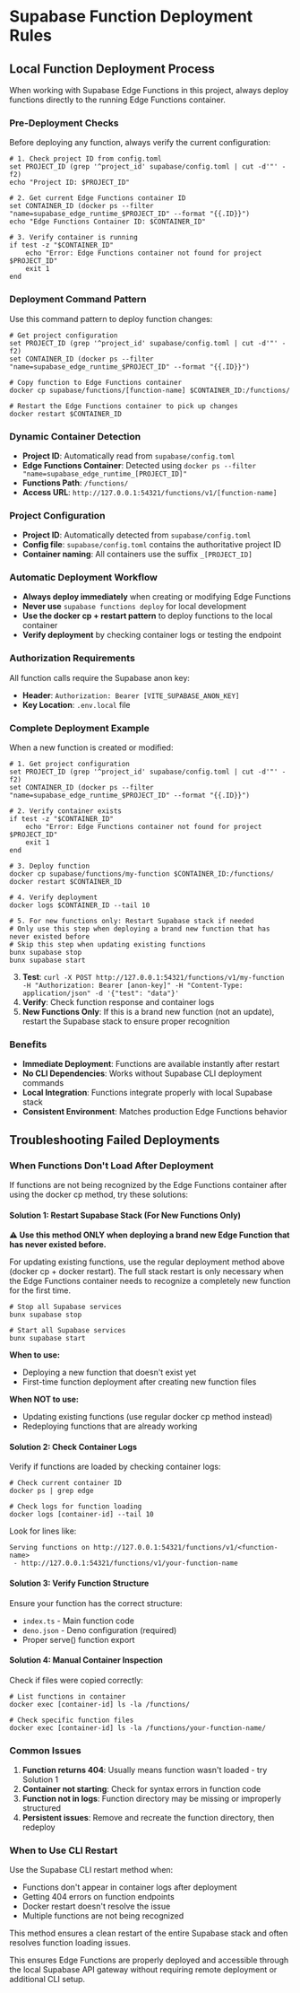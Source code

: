 # Supabase Function Deployment Rules

## Local Function Deployment Process

When working with Supabase Edge Functions in this project, always deploy functions directly to the running Edge Functions container.

### Pre-Deployment Checks

Before deploying any function, always verify the current configuration:

```fish
# 1. Check project ID from config.toml
set PROJECT_ID (grep '^project_id' supabase/config.toml | cut -d'"' -f2)
echo "Project ID: $PROJECT_ID"

# 2. Get current Edge Functions container ID
set CONTAINER_ID (docker ps --filter "name=supabase_edge_runtime_$PROJECT_ID" --format "{{.ID}}")
echo "Edge Functions Container ID: $CONTAINER_ID"

# 3. Verify container is running
if test -z "$CONTAINER_ID"
    echo "Error: Edge Functions container not found for project $PROJECT_ID"
    exit 1
end
```

### Deployment Command Pattern

Use this command pattern to deploy function changes:

```fish
# Get project configuration
set PROJECT_ID (grep '^project_id' supabase/config.toml | cut -d'"' -f2)
set CONTAINER_ID (docker ps --filter "name=supabase_edge_runtime_$PROJECT_ID" --format "{{.ID}}")

# Copy function to Edge Functions container
docker cp supabase/functions/[function-name] $CONTAINER_ID:/functions/

# Restart the Edge Functions container to pick up changes
docker restart $CONTAINER_ID
```

### Dynamic Container Detection

- **Project ID**: Automatically read from `supabase/config.toml`
- **Edge Functions Container**: Detected using `docker ps --filter "name=supabase_edge_runtime_[PROJECT_ID]"`
- **Functions Path**: `/functions/`
- **Access URL**: `http://127.0.0.1:54321/functions/v1/[function-name]`

### Project Configuration

- **Project ID**: Automatically detected from `supabase/config.toml`
- **Config file**: `supabase/config.toml` contains the authoritative project ID
- **Container naming**: All containers use the suffix `_[PROJECT_ID]`

### Automatic Deployment Workflow

- **Always deploy immediately** when creating or modifying Edge Functions
- **Never use** `supabase functions deploy` for local development
- **Use the docker cp + restart pattern** to deploy functions to the local container
- **Verify deployment** by checking container logs or testing the endpoint

### Authorization Requirements

All function calls require the Supabase anon key:
- **Header**: `Authorization: Bearer [VITE_SUPABASE_ANON_KEY]`
- **Key Location**: `.env.local` file


### Complete Deployment Example

When a new function is created or modified:

```fish
# 1. Get project configuration
set PROJECT_ID (grep '^project_id' supabase/config.toml | cut -d'"' -f2)
set CONTAINER_ID (docker ps --filter "name=supabase_edge_runtime_$PROJECT_ID" --format "{{.ID}}")

# 2. Verify container exists
if test -z "$CONTAINER_ID"
    echo "Error: Edge Functions container not found for project $PROJECT_ID"
    exit 1
end

# 3. Deploy function
docker cp supabase/functions/my-function $CONTAINER_ID:/functions/
docker restart $CONTAINER_ID

# 4. Verify deployment
docker logs $CONTAINER_ID --tail 10

# 5. For new functions only: Restart Supabase stack if needed
# Only use this step when deploying a brand new function that has never existed before
# Skip this step when updating existing functions
bunx supabase stop
bunx supabase start
```
3. **Test**: `curl -X POST http://127.0.0.1:54321/functions/v1/my-function -H "Authorization: Bearer [anon-key]" -H "Content-Type: application/json" -d '{"test": "data"}'`
4. **Verify**: Check function response and container logs
5. **New Functions Only**: If this is a brand new function (not an update), restart the Supabase stack to ensure proper recognition

### Benefits

- **Immediate Deployment**: Functions are available instantly after restart
- **No CLI Dependencies**: Works without Supabase CLI deployment commands
- **Local Integration**: Functions integrate properly with local Supabase stack
- **Consistent Environment**: Matches production Edge Functions behavior

## Troubleshooting Failed Deployments

### When Functions Don't Load After Deployment

If functions are not being recognized by the Edge Functions container after using the docker cp method, try these solutions:

#### Solution 1: Restart Supabase Stack (For New Functions Only)

**⚠️ Use this method ONLY when deploying a brand new Edge Function that has never existed before.**

For updating existing functions, use the regular deployment method above (docker cp + docker restart). The full stack restart is only necessary when the Edge Functions container needs to recognize a completely new function for the first time.

```fish
# Stop all Supabase services
bunx supabase stop

# Start all Supabase services
bunx supabase start
```

**When to use:**
- Deploying a new function that doesn't exist yet
- First-time function deployment after creating new function files

**When NOT to use:**
- Updating existing functions (use regular docker cp method instead)
- Redeploying functions that are already working

#### Solution 2: Check Container Logs

Verify if functions are loaded by checking container logs:

```fish
# Check current container ID
docker ps | grep edge

# Check logs for function loading
docker logs [container-id] --tail 10
```

Look for lines like:
```
Serving functions on http://127.0.0.1:54321/functions/v1/<function-name>
 - http://127.0.0.1:54321/functions/v1/your-function-name
```

#### Solution 3: Verify Function Structure

Ensure your function has the correct structure:
- `index.ts` - Main function code
- `deno.json` - Deno configuration (required)
- Proper serve() function export

#### Solution 4: Manual Container Inspection

Check if files were copied correctly:

```fish
# List functions in container
docker exec [container-id] ls -la /functions/

# Check specific function files
docker exec [container-id] ls -la /functions/your-function-name/
```

### Common Issues

1. **Function returns 404**: Usually means function wasn't loaded - try Solution 1
2. **Container not starting**: Check for syntax errors in function code
3. **Function not in logs**: Function directory may be missing or improperly structured
4. **Persistent issues**: Remove and recreate the function directory, then redeploy

### When to Use CLI Restart

Use the Supabase CLI restart method when:
- Functions don't appear in container logs after deployment
- Getting 404 errors on function endpoints
- Docker restart doesn't resolve the issue
- Multiple functions are not being recognized

This method ensures a clean restart of the entire Supabase stack and often resolves function loading issues.

This ensures Edge Functions are properly deployed and accessible through the local Supabase API gateway without requiring remote deployment or additional CLI setup.